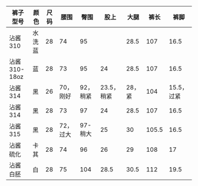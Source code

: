 裤子型号|颜色|尺码|腰围|臀围|股上|大腿|裤长|裤脚|
-|-|-|-|-|-|-|-|-|
沾酱310|水洗蓝|28|74|95||28.5|107|16.5|
沾酱310-18oz|蓝|28|73|95|24|28.5|107|16.5|
沾酱314|黑|26|70，刚好|92，稍紧|23.5，稍紧|28，紧|104|15.5，过紧|
沾酱314|黑|28|73|97|24|28.5|107|16.5|
沾酱315|黑|28|72，过大|97-稍大|25|30|105.5|16.5|
沾酱硫化|卡其|28|74|96|26|29|108|17|
沾酱白胚|白|28|75|104|28.5|30.5|112|19.5|